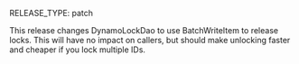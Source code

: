RELEASE_TYPE: patch

This release changes DynamoLockDao to use BatchWriteItem to release locks.  This will have no impact on callers, but should make unlocking faster and cheaper if you lock multiple IDs.